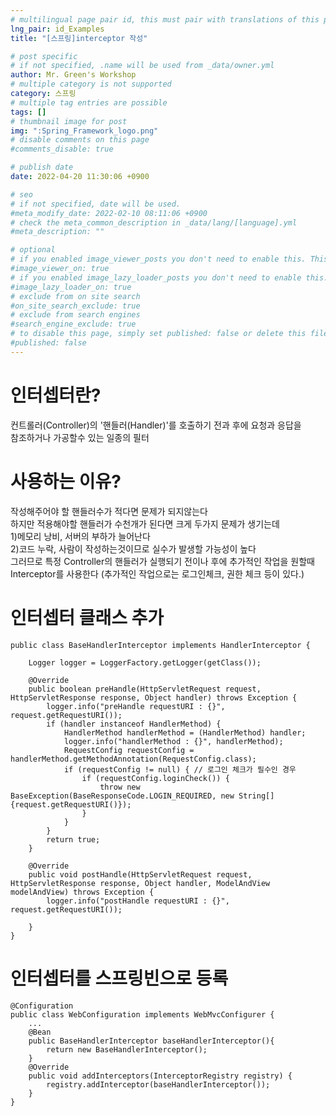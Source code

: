 ```yaml
---
# multilingual page pair id, this must pair with translations of this page. (This name must be unique)
lng_pair: id_Examples
title: "[스프링]interceptor 작성"

# post specific
# if not specified, .name will be used from _data/owner.yml
author: Mr. Green's Workshop
# multiple category is not supported
category: 스프링
# multiple tag entries are possible
tags: []
# thumbnail image for post
img: ":Spring_Framework_logo.png"
# disable comments on this page
#comments_disable: true

# publish date
date: 2022-04-20 11:30:06 +0900

# seo
# if not specified, date will be used.
#meta_modify_date: 2022-02-10 08:11:06 +0900
# check the meta_common_description in _data/lang/[language].yml
#meta_description: ""

# optional
# if you enabled image_viewer_posts you don't need to enable this. This is only if image_viewer_posts = false
#image_viewer_on: true
# if you enabled image_lazy_loader_posts you don't need to enable this. This is only if image_lazy_loader_posts = false
#image_lazy_loader_on: true
# exclude from on site search
#on_site_search_exclude: true
# exclude from search engines
#search_engine_exclude: true
# to disable this page, simply set published: false or delete this file
#published: false
---
```


<!-- outline-start -->

<!-- outline-end -->
# 인터셉터란?
컨트롤러(Controller)의 '핸들러(Handler)'를 호출하기 전과 후에 요청과 응답을   
참조하거나 가공할수 있는 일종의 필터   


# 사용하는 이유?
작성해주어야 할 핸들러수가 적다면 문제가 되지않는다   
하지만 적용해야할 핸들러가 수천개가 된다면 크게 두가지 문제가 생기는데   
1)메모리 낭비, 서버의 부하가 늘어난다   
2)코드 누락, 사람이 작성하는것이므로 실수가 발생할 가능성이 높다   
그러므로 특정 Controller의 핸들러가 실행되기 전이나 후에 추가적인 작업을 원할때   
Interceptor를 사용한다 (추가적인 작업으로는 로그인체크, 권한 체크 등이 있다.)   

# 인터셉터 클래스 추가

```
public class BaseHandlerInterceptor implements HandlerInterceptor {

    Logger logger = LoggerFactory.getLogger(getClass());

    @Override
    public boolean preHandle(HttpServletRequest request, HttpServletResponse response, Object handler) throws Exception {
        logger.info("preHandle requestURI : {}", request.getRequestURI());
        if (handler instanceof HandlerMethod) {
            HandlerMethod handlerMethod = (HandlerMethod) handler;
            logger.info("handlerMethod : {}", handlerMethod);
            RequestConfig requestConfig = handlerMethod.getMethodAnnotation(RequestConfig.class);
            if (requestConfig != null) { // 로그인 체크가 필수인 경우
                if (requestConfig.loginCheck()) {
                    throw new BaseException(BaseResponseCode.LOGIN_REQUIRED, new String[]{request.getRequestURI()});
                }
            }
        }
        return true;
    }

    @Override
    public void postHandle(HttpServletRequest request, HttpServletResponse response, Object handler, ModelAndView modelAndView) throws Exception {
        logger.info("postHandle requestURI : {}", request.getRequestURI());

    }
}
```
# 인터셉터를 스프링빈으로 등록
```
@Configuration
public class WebConfiguration implements WebMvcConfigurer {
    ...
    @Bean
    public BaseHandlerInterceptor baseHandlerInterceptor(){
        return new BaseHandlerInterceptor();
    }
    @Override
    public void addInterceptors(InterceptorRegistry registry) {
        registry.addInterceptor(baseHandlerInterceptor());
    }
}
```
